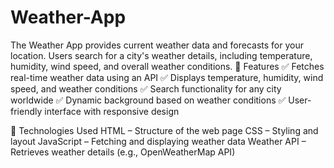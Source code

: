 # Weather-App
The Weather App provides current weather data and forecasts for your location. Users search for a city's weather details, including temperature, humidity, wind speed, and overall weather conditions.
🌟 Features
✅ Fetches real-time weather data using an API
✅ Displays temperature, humidity, wind speed, and weather conditions
✅ Search functionality for any city worldwide
✅ Dynamic background based on weather conditions
✅ User-friendly interface with responsive design

📌 Technologies Used
HTML – Structure of the web page
CSS – Styling and layout
JavaScript – Fetching and displaying weather data
Weather API – Retrieves weather details (e.g., OpenWeatherMap API)
